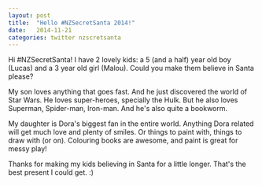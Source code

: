 ```yaml
---
layout: post
title:  "Hello #NZSecretSanta 2014!"
date:   2014-11-21
categories: twitter nzscretsanta
---
```

Hi #NZSecretSanta! I have 2 lovely kids: a 5 (and a half) year old boy (Lucas) and a 3 year old girl (Malou). Could you make them believe in Santa please?

My son loves anything that goes fast. And he just discovered the world of Star Wars. He loves super-heroes, specially the Hulk. But he also loves Superman, Spider-man, Iron-man. And he's also quite a bookworm.

My daughter is Dora's biggest fan in the entire world. Anything Dora related will get much love and plenty of smiles. Or things to paint with, things to draw with (or on). Colouring books are awesome, and paint is great for messy play!

Thanks for making my kids believing in Santa for a little longer. That's the best present I could get. :)
